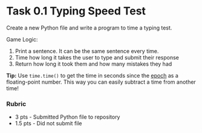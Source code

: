 # Task 0.1 Typing Speed Test

Create a new Python file and write a program to time a typing test.

Game Logic:
1. Print a sentence. It can be the same sentence every time.  
2. Time how long it takes the user to type and submit their response
3. Return how long it took them and how many mistakes they had

**Tip:** Use `time.time()` to get the time in seconds since the [epoch](https://docs.python.org/3/library/time.html#epoch) as a floating-point number. This way you can easily subtract a time from another time!


### Rubric
- 3 pts - Submitted Python file to repository
- 1.5 pts - Did not submit file
